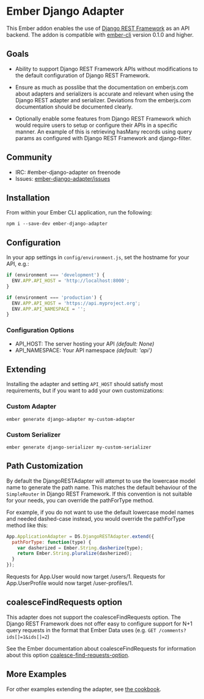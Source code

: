Ember Django Adapter
====================

This Ember addon enables the use of [Django REST Framework][] as an API
backend. The addon is compatible with [ember-cli][] version 0.1.0 and higher.

Goals
-----

* Ability to support Django REST Framework APIs without modifications to the default configuration of Django REST
  Framework.

* Ensure as much as posslibe that the documentation on emberjs.com about adapters and serializers is accurate and
  relevant when using the Django REST adapter and serializer. Deviations from the emberjs.com documentation should be
  documented clearly.

* Optionally enable some features from Django REST Framework which would require users to setup or configure their APIs
  in a specific manner. An example of this is retrieving hasMany records using query params as configured with Django
  REST Framework and django-filter.


Community
---------

* IRC: #ember-django-adapter on freenode
* Issues: [ember-django-adapter/issues][]


Installation
------------

From within your Ember CLI application, run the following:

```console
npm i --save-dev ember-django-adapter
```


Configuration
-------------

In your app settings in `config/environment.js`, set the hostname for your API,
e.g.:

```js
if (environment === 'development') {
  ENV.APP.API_HOST = 'http://localhost:8000';
}

if (environment === 'production') {
  ENV.APP.API_HOST = 'https://api.myproject.org';
  ENV.APP.API_NAMESPACE = '';
}
```

### Configuration Options

* API_HOST: The server hosting your API _(default: None)_
* API_NAMESPACE: Your API namespace _(default: 'api')_


Extending
---------

Installing the adapter and setting `API_HOST` should satisfy most requirements,
but if you want to add your own customizations:

### Custom Adapter

```console
ember generate django-adapter my-custom-adapter
```

### Custom Serializer

```console
ember generate django-serializer my-custom-serializer
```

## Path Customization

By default the DjangoRESTAdapter will attempt to use the lowercase model name to generate the path name. This matches
the default behaviour of the `SimpleRouter` in Django REST Framework. If this convention is not suitable for your needs,
you can override the pathForType method.

For example, if you do not want to use the default lowercase model names and needed dashed-case instead, you would
override the pathForType method like this:

```js
App.ApplicationAdapter = DS.DjangoRESTAdapter.extend({
  pathForType: function(type) {
    var dasherized = Ember.String.dasherize(type);
    return Ember.String.pluralize(dasherized);
  }
});
```

Requests for App.User would now target /users/1. Requests for App.UserProfile would now target /user-profiles/1.


## coalesceFindRequests option

This adapter does not support the coalesceFindRequests option. The Django REST Framework does not offer easy to
configure support for N+1 query requests in the format that Ember Data uses (e.g. `GET /comments?ids[]=1&ids[]=2`)

See the Ember documentation about coalesceFindRequests for information about this option [coalesce-find-requests-option][].


## More Examples

For other examples extending the adapter, see [the cookbook][].

[Django REST Framework]: http://www.django-rest-framework.org/
[ember-cli]: http://www.ember-cli.com/
[ember-django-adapter/issues]: https://github.com/dustinfarris/ember-django-adapter/issues
[coalesce-find-requests-option]: http://emberjs.com/api/data/classes/DS.RESTAdapter.html#property_coalesceFindRequests
[the cookbook]: https://github.com/dustinfarris/ember-django-adapter/wiki/Cookbook
